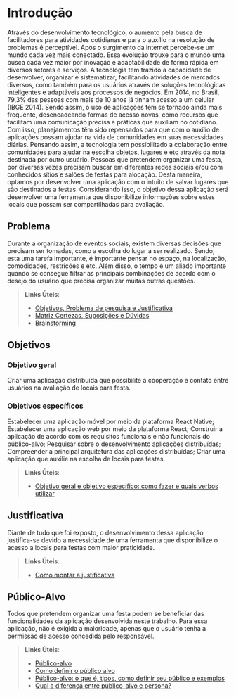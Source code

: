 # Introdução

Através do desenvolvimento tecnológico, o aumento pela busca de facilitadores para atividades cotidianas e para o auxílio na resolução de problemas é perceptível. Após o surgimento da internet percebe-se um mundo cada vez mais conectado. Essa evolução trouxe para o mundo uma busca cada vez maior por inovação e adaptabilidade de forma rápida em diversos setores e serviços. A tecnologia tem trazido a capacidade de desenvolver, organizar e sistematizar, facilitando atividades de mercados diversos, como também para os usuários através de soluções tecnológicas inteligentes e adaptáveis aos processos de negócios. Em 2014, no Brasil, 79,3% das pessoas com mais de 10 anos já tinham acesso a um celular (IBGE 2014). Sendo assim, o uso de aplicações tem se tornado ainda mais frequente, desencadeando formas de acesso novas, como recursos que facilitam uma comunicação precisa e práticas que auxiliam no cotidiano. Com isso, planejamentos têm sido repensados para que com o auxílio de aplicações possam ajudar na vida de comunidades em suas necessidades diárias. Pensando assim, a tecnologia tem possibilitado a colaboração entre comunidades para ajudar na escolha objetos, lugares e etc através da nota destinada por outro usuário. Pessoas que pretendem organizar uma festa, por diversas vezes precisam buscar em diferentes redes sociais e/ou com conhecidos sítios e salões de festas para alocação. Desta maneira, optamos por desenvolver uma aplicação com o intuito de salvar lugares que são destinados a festas. Considerando isso, o objetivo dessa aplicação será desenvolver uma ferramenta que disponibilize informações sobre estes locais que possam ser compartilhadas para avaliação. 

## Problema

Durante a organização de eventos sociais, existem diversas decisões que precisam ser tomadas, como a escolha do lugar a ser realizado. Sendo, esta uma tarefa importante, é importante pensar no espaço, na localização, comodidades, restrições e etc. Além disso, o tempo é um aliado importante quando se consegue filtrar as principais combinações de acordo com o desejo do usuário que precisa organizar muitas outras questões. 

> **Links Úteis**:
> - [Objetivos, Problema de pesquisa e Justificativa](https://medium.com/@versioparole/objetivos-problema-de-pesquisa-e-justificativa-c98c8233b9c3)
> - [Matriz Certezas, Suposições e Dúvidas](https://medium.com/educa%C3%A7%C3%A3o-fora-da-caixa/matriz-certezas-suposi%C3%A7%C3%B5es-e-d%C3%BAvidas-fa2263633655)
> - [Brainstorming](https://www.euax.com.br/2018/09/brainstorming/)

## Objetivos

### Objetivo geral
Criar uma aplicação distribuída que possibilite a cooperação e contato entre usuários na avaliação de locais para festa. 

### Objetivos específicos
Estabelecer uma aplicação móvel por meio da plataforma React Native;
Estabelecer uma aplicação web por meio da plataforma React;
Construir a aplicação de acordo com os requisitos funcionais e não funcionais do público-alvo;
Pesquisar sobre o desenvolvimento aplicações distribuídas;
Compreender a principal arquitetura das aplicações distribuídas;
Criar uma aplicação que auxilie na escolha de locais para festas.

> **Links Úteis**:
> - [Objetivo geral e objetivo específico: como fazer e quais verbos utilizar](https://blog.mettzer.com/diferenca-entre-objetivo-geral-e-objetivo-especifico/)

## Justificativa

Diante de tudo que foi exposto, o desenvolvimento dessa aplicação justifica-se devido a necessidade de uma ferramenta que disponibilize o acesso a locais para festas com maior praticidade. 

> **Links Úteis**:
> - [Como montar a justificativa](https://guiadamonografia.com.br/como-montar-justificativa-do-tcc/)

## Público-Alvo

Todos que pretendem organizar uma festa podem se beneficiar das funcionalidades da aplicação desenvolvida neste trabalho. Para essa aplicação, não é exigida a maioridade, apenas que o usuário tenha a permissão de acesso concedida pelo responsável.

> **Links Úteis**:
> - [Público-alvo](https://blog.hotmart.com/pt-br/publico-alvo/)
> - [Como definir o público alvo](https://exame.com/pme/5-dicas-essenciais-para-definir-o-publico-alvo-do-seu-negocio/)
> - [Público-alvo: o que é, tipos, como definir seu público e exemplos](https://klickpages.com.br/blog/publico-alvo-o-que-e/)
> - [Qual a diferença entre público-alvo e persona?](https://rockcontent.com/blog/diferenca-publico-alvo-e-persona/)
